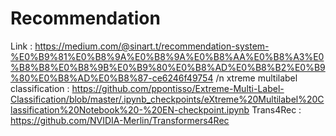 # Recommendation
Link :
https://medium.com/@sinart.t/recommendation-system-%E0%B9%81%E0%B8%9A%E0%B8%9A%E0%B8%AA%E0%B8%A3%E0%B8%B8%E0%B8%9B%E0%B9%80%E0%B8%AD%E0%B8%B2%E0%B9%80%E0%B8%AD%E0%B8%87-ce6246f49754 /n
xtreme multilabel classification :
https://github.com/ppontisso/Extreme-Multi-Label-Classification/blob/master/.ipynb_checkpoints/eXtreme%20Multilabel%20Classification%20Notebook%20-%20EN-checkpoint.ipynb
Trans4Rec : 
https://github.com/NVIDIA-Merlin/Transformers4Rec
